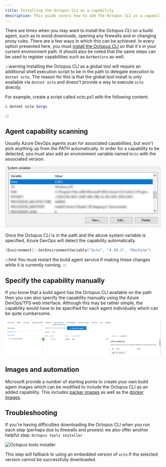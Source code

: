 ```yaml
---
title: Installing the Octopus CLI as a capability
description: This guide covers how to add the Octopus CLI as a capability to your Azure DevOps/TFS custom build agents.
---
```


There are times when you may want to install the Octopus CLI on a build agent, such as to avoid downloads, opening any firewalls and or changing proxy rules. There are a few ways in which this can be
achieved. In every option presented here, you must [install the Octopus CLI](/docs/octopus-rest-api/octopus-cli/index.md) so that it's in your current environment path. It should also be noted
that the same steps can be used to register capabilities such as `DotNetCore` as well.

:::warning
Installing the Octopus CLI as a global tool will require an additional shell execution script to be in the path to delegate execution to `dotnet octo`. The reason for this is that the global tool install is only available via `dotnet octo` and doesn't
provide a way to execute `octo` directly.

For example, create a script called octo.ps1 with the following content:
```powershell
& dotnet octo $args
```
:::

## Agent capability scanning

Usually Azure DevOps agents scan for associated capabilities, but won't pick anything up from the PATH automatically. In order for a capability to be detected, you must also add an environment variable named `Octo` with the associated
version.

![Octo System Variable](images/octo-system-variable.jpg)

Once the Octopus CLI is in the path and the above system variable is specified, Azure DevOps will detect the capability automatically.

```powershell
[Environment]::SetEnvironmentVariable("Octo", "4.39.3", "Machine")
```

:::hint
You must restart the build agent service if making these changes while it is currently running.
:::

## Specify the capability manually

If you know that a build agent has the Octopus CLI available on the path then you can also specify the capability manually using the Azure DevOps/TFS web interface. Although this may be rather simple, the capability would have to be specified for
each agent individually which can be quite cumbersome.

![Octo specify capability](images/octo-manual-capability.jpg)

## Images and automation

Microsoft provide a number of starting points to create your own build agent images which can be modified to include the Octopus CLI as an added capability. This includes [packer images](https://github.com/Microsoft/vsts-image-generation) as well as the [docker images](https://github.com/Microsoft/vsts-agent-docker).

## Troubleshooting

If you're having difficulties downloading the Octopus CLI when you run each step (perhaps due to firewalls and proxies) we also offer another helpful step: `Octopus tools installer`

![Octopus tools installer](/images/octopus-tools-installer.png "width=500")

This step will fallback to using an embedded version of `octo` if the selected version cannot be successfully downloaded.
